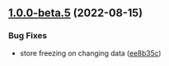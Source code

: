 

## [1.0.0-beta.5](https://github.com/getezy/ezy/compare/v1.0.0-beta.4...v1.0.0-beta.5) (2022-08-15)


### Bug Fixes

* store freezing on changing data ([ee8b35c](https://github.com/getezy/ezy/commit/ee8b35cf7ffb48c311f9da58c2037aeb8d98ae70))